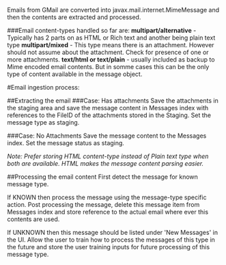 

Emails from GMail are converted into javax.mail.internet.MimeMessage and 
then the contents are extracted and processed.

###Email content-types handled so far are:
**multipart/alternative** - Typically has 2 parts on as HTML or Rich text and another being plain text type
**multipart/mixed** - This type means there is an attachment. However should not assume about the attachment. Check for presence of one or more attachments.
**text/html or text/plain** - usually included as backup to Mime encoded email contents. 
But in somme cases this can be the only type of content available in the message object. 

#Email ingestion process:

##Extracting the email
###Case: Has attachments
Save the attachments in the staging area and save the message content in Messages index with references to the FileID of the attachments stored in the Staging. Set the message type as staging.

###Case: No Attachments
Save the message content to the Messages index. Set the message status as staging. 

_Note: Prefer storing HTML content-type instead of Plain text type when both are available. HTML makes the message content parsing easier._

##Processing the email content
First detect the message for known message type. 

If KNOWN then process the message using the message-type specific action. Post processing the message, delete this message item from Messages index and store reference to the actual email where ever this contents are used.

If UNKNOWN then this message should be listed under 'New Messages' in the UI. Allow the user to train how to process the messages of this type in the future and store the user training inputs for future processing of this message type. 